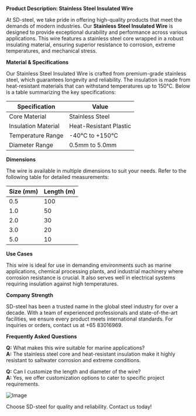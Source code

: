 **Product Description: Stainless Steel Insulated Wire**

At SD-steel, we take pride in offering high-quality products that meet the demands of modern industries. Our **Stainless Steel Insulated Wire** is designed to provide exceptional durability and performance across various applications. This wire features a stainless steel core wrapped in a robust insulating material, ensuring superior resistance to corrosion, extreme temperatures, and mechanical stress.

**Material & Specifications**

Our Stainless Steel Insulated Wire is crafted from premium-grade stainless steel, which guarantees longevity and reliability. The insulation is made from heat-resistant materials that can withstand temperatures up to 150°C. Below is a table summarizing the key specifications:

| Specification       | Value                     |
|---------------------|---------------------------|
| Core Material       | Stainless Steel           |
| Insulation Material | Heat-Resistant Plastic    |
| Temperature Range   | -40°C to +150°C           |
| Diameter Range      | 0.5mm to 5.0mm            |

**Dimensions**

The wire is available in multiple dimensions to suit your needs. Refer to the following table for detailed measurements:

| Size (mm) | Length (m) |
|-----------|------------|
| 0.5       | 100        |
| 1.0       | 50         |
| 2.0       | 30         |
| 3.0       | 20         |
| 5.0       | 10         |

**Use Cases**

This wire is ideal for use in demanding environments such as marine applications, chemical processing plants, and industrial machinery where corrosion resistance is crucial. It also serves well in electrical systems requiring insulation against high temperatures.

**Company Strength**

SD-steel has been a trusted name in the global steel industry for over a decade. With a team of experienced professionals and state-of-the-art facilities, we ensure every product meets international standards. For inquiries or orders, contact us at +65 83016969.

**Frequently Asked Questions**

**Q:** What makes this wire suitable for marine applications?  
**A:** The stainless steel core and heat-resistant insulation make it highly resistant to saltwater corrosion and extreme conditions.

**Q:** Can I customize the length and diameter of the wire?  
**A:** Yes, we offer customization options to cater to specific project requirements.

![Image](https://github.com/user-attachments/assets/2567258e-e124-4816-932d-1809bd27ef0b)

Choose SD-steel for quality and reliability. Contact us today!